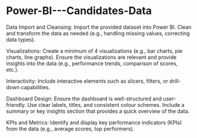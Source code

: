 # Power-BI---Candidates-Data

Data Import and Cleansing:
Import the provided dataset into Power BI.
Clean and transform the data as needed (e.g., handling missing values, correcting data types).

Visualizations:
Create a minimum of 4 visualizations (e.g., bar charts, pie charts, line graphs).
Ensure the visualizations are relevant and provide insights into the data (e.g., performance trends, comparison of scores, etc.).

Interactivity:
Include interactive elements such as slicers, filters, or drill-down capabilities.

Dashboard Design:
Ensure the dashboard is well-structured and user-friendly.
Use clear labels, titles, and consistent colour schemes.
Include a summary or key insights section that provides a quick overview of the data.

KPIs and Metrics:
Identify and display key performance indicators (KPIs) from the data (e.g., average scores, top performers).
